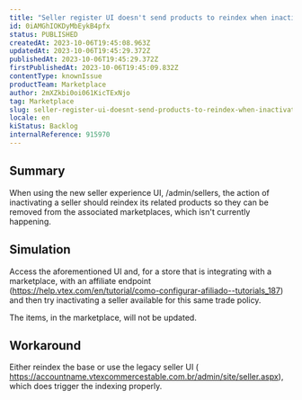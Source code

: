```yaml
---
title: "Seller register UI doesn't send products to reindex when inactivating a seller"
id: 0iAMGhIOKDyMbEykB4pfx
status: PUBLISHED
createdAt: 2023-10-06T19:45:08.963Z
updatedAt: 2023-10-06T19:45:29.372Z
publishedAt: 2023-10-06T19:45:29.372Z
firstPublishedAt: 2023-10-06T19:45:09.832Z
contentType: knownIssue
productTeam: Marketplace
author: 2mXZkbi0oi061KicTExNjo
tag: Marketplace
slug: seller-register-ui-doesnt-send-products-to-reindex-when-inactivating-a-seller
locale: en
kiStatus: Backlog
internalReference: 915970
---
```


## Summary


When using the new seller experience UI, /admin/sellers, the action of inactivating a seller should reindex its related products so they can be removed from the associated marketplaces, which isn't currently happening.


##

## Simulation


Access the aforementioned UI and, for a store that is integrating with a marketplace, with an affiliate endpoint (https://help.vtex.com/en/tutorial/como-configurar-afiliado--tutorials_187) and then try inactivating a seller available for this same trade policy.

The items, in the marketplace, will not be updated.


##

## Workaround


Either reindex the base or use the legacy seller UI ( https://accountname.vtexcommercestable.com.br/admin/site/seller.aspx), which does trigger the indexing properly.





